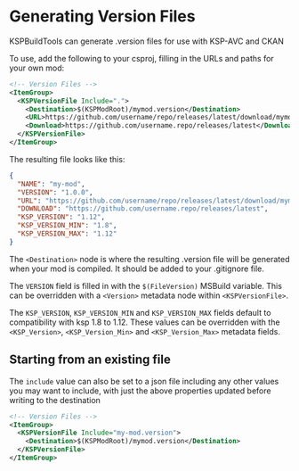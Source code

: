 # Generating Version Files

KSPBuildTools can generate .version files for use with KSP-AVC and CKAN

To use, add the following to your csproj, filling in the URLs and paths for your own mod:

```xml
<!-- Version Files -->
<ItemGroup>
  <KSPVersionFile Include=".">
    <Destination>$(KSPModRoot)/mymod.version</Destination>
    <URL>https://github.com/username/repo/releases/latest/download/mymod.version</URL>
    <Download>https://github.com/username.repo/releases/latest</Download>
  </KSPVersionFile>
</ItemGroup>
```

The resulting file looks like this:

```json
{
  "NAME": "my-mod",
  "VERSION": "1.0.0",
  "URL": "https://github.com/username/repo/releases/latest/download/mymod.version",
  "DOWNLOAD": "https://github.com/username.repo/releases/latest",
  "KSP_VERSION": "1.12",
  "KSP_VERSION_MIN": "1.8",
  "KSP_VERSION_MAX": "1.12"
}

```

The `<Destination>` node is where the resulting .version file will be generated when your mod is compiled. It should be added to your .gitignore file.

The `VERSION` field is filled in with the `$(FileVersion)` MSBuild variable. This can be overridden with a `<Version>` metadata node within `<KSPVersionFile>`.

The `KSP_VERSION`, `KSP_VERSION_MIN` and `KSP_VERSION_MAX` fields default to compatibility with ksp 1.8 to 1.12. These values can be overridden with the `<KSP_Version>`, `<KSP_Version_Min>` and `<KSP_Version_Max>` metadata fields.

## Starting from an existing file

The `include` value can also be set to a json file including any other values you may want to include, with just the above properties updated before writing to the destination

```xml
<!-- Version Files -->
<ItemGroup>
  <KSPVersionFile Include="my-mod.version">
    <Destination>$(KSPModRoot)/mymod.version</Destination>
  </KSPVersionFile>
</ItemGroup>
```